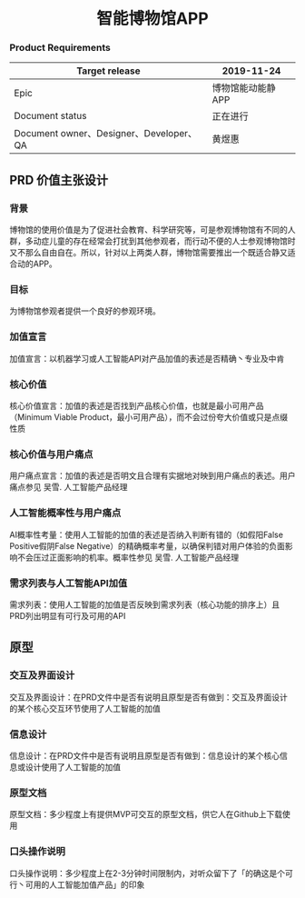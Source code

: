 <div align="center">
  <h1>智能博物馆APP</h1>
</div>

### Product Requirements
|Target release|2019-11-24|
|---|---|
|Epic|博物馆能动能静APP|
|Document status|正在进行|
|Document owner、Designer、Developer、QA|黄煜惠|

## PRD 价值主张设计
### 背景
博物馆的使用价值是为了促进社会教育、科学研究等，可是参观博物馆有不同的人群，多动症儿童的存在经常会打扰到其他参观者，而行动不便的人士参观博物馆时又不那么自由自在。所以，针对以上两类人群，博物馆需要推出一个既适合静又适合动的APP。

### 目标
为博物馆参观者提供一个良好的参观环境。

### 加值宣言
加值宣言：以机器学习或人工智能API对产品加值的表述是否精确丶专业及中肯

### 核心价值
核心价值宣言：加值的表述是否找到产品核心价值，也就是最小可用产品（Minimum Viable Product，最小可用产品），而不会过份夸大价值或只是点缀性质

### 核心价值与用户痛点
用户痛点宣言：加值的表述是否明文且合理有实据地对映到用户痛点的表述。用户痛点参见 吴雪. 人工智能产品经理

### 人工智能概率性与用户痛点
AI概率性考量：使用人工智能的加值的表述是否纳入判断有错的（如假阳False Positive假阴False Negative）的精确概率考量，以确保判错对用户体验的负面影响不会压过正面影响的机率。概率性参见 吴雪. 人工智能产品经理

### 需求列表与人工智能API加值
需求列表：使用人工智能的加值是否反映到需求列表（核心功能的排序上）且PRD列出明显有可行及可用的API

## 原型
### 交互及界面设计
交互及界面设计：在PRD文件中是否有说明且原型是否有做到：交互及界面设计的某个核心交互环节使用了人工智能的加值

### 信息设计
信息设计：在PRD文件中是否有说明且原型是否有做到：信息设计的某个核心信息或设计使用了人工智能的加值

### 原型文档
原型文档：多少程度上有提供MVP可交互的原型文档，供它人在Github上下载使用

### 口头操作说明
口头操作说明：多少程度上在2-3分钟时间限制内，对听众留下了「的确这是个可行丶可用的人工智能加值产品」的印象
